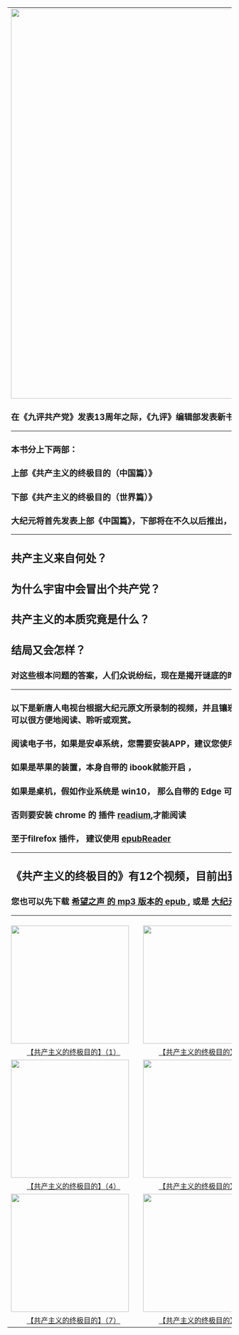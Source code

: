 <table>
<tr>
	<td colspan=3>
		

<img src="https://github.com/goodabc/GCC/blob/master/GCC/img/cmGoal.jpg" width="875">
		
### 在《九评共产党》发表13周年之际，《九评》编辑部发表新书《共产主义的终极目的》。
******
### 本书分上下两部：
### 上部《共产主义的终极目的（中国篇）》
### 下部《共产主义的终极目的（世界篇）》
### 大纪元将首先发表上部《中国篇》，下部将在不久以后推出，敬请关注。

******

## 共产主义来自何处？
## 为什么宇宙中会冒出个共产党？
## 共产主义的本质究竟是什么？
## 结局又会怎样？
### 对这些根本问题的答案，人们众说纷纭，现在是揭开谜底的时候了。
******
### 以下是新唐人电视台根据大纪元原文所录制的视频，并且镶崁在epub格式电子书里面，只要下载电子书，可以很方便地阅读、聆听或观赏。

### 阅读电子书，如果是安卓系统，您需要安装APP，建议您使用 <a href="https://play.google.com/store/apps/details?id=com.gmail.jxlab.app.reasily&hl=zh_cn" target="_blank">reasily</a>
### 如果是苹果的装置，本身自带的 ibook就能开启 ， 
### 如果是桌机，假如作业系统是 win10， 那么自带的 Edge 可以开启， 
### 否则要安装 chrome 的 插件 <a href="https://chrome.google.com/webstore/detail/readium/fepbnnnkkadjhjahcafoaglimekefifl"  target="_blank">readium</a>,才能阅读
### 至于filrefox 插件， 建议使用 <a href="https://addons.mozilla.org/zh-CN/firefox/addon/epubreader/" target="_blank">epubReader</a>
******
## 《共产主义的终极目的》有12个视频，目前出到8。以下是epub电子书的下载点
### 您也可以先下载 [希望之声 的 mp3 版本的 epub ](https://github.com/goodabc/GCC/blob/master/GCC/ebook/epub/ultiGoalCmCN8k.epub?raw=true) , 或是 [大纪元的 文本 epub 电子书](https://github.com/goodabc/GCC/blob/master/GCC/ebook/epub/gbUltiGoalCmChina.epub?raw=true)
 
******
</td>
</tr>
<tr>
	<td><a href="../master/GCC/ebook/epub/goalCh1.epub?raw=true"><img src="../master/GCC/img/p8641841a641671660-sss.jpg" width="265"  border="0" alt=""></a></td>
	<td><a href="../master/GCC/ebook/epub/goalCh2.epub?raw=true"><img src="../master/GCC/img/p8641841a641671660-sss.jpg" width="265"  border="0" alt=""></a></td>
	<td><a href="../master/GCC/ebook/epub/goalCh3.epub?raw=true"><img src="../master/GCC/img/p8641841a641671660-sss.jpg" width="265"  border="0" alt=""></a></td>
</tr>
<tr>
	<td><center><a href="../master/GCC/ebook/epub/goalCh1.epub?raw=true">【共产主义的终极目的】（1）</a></center></td>
	<td><center><a href="../master/GCC/ebook/epub/goalCh2.epub?raw=true">【共产主义的终极目的】（2）</a></center></td>
	<td><center><a href="../master/GCC/ebook/epub/goalCh3.epub?raw=true">【共产主义的终极目的】（3）</a></center></td>
</tr>
<tr>
	<td><a href="../master/GCC/ebook/epub/goalCh4.epub?raw=true"><img src="../master/GCC/img/p8641841a641671660-sss.jpg" width="265"  border="0" alt=""></a></td>
	<td><a href="../master/GCC/ebook/epub/goalCh5.epub?raw=true"><img src="../master/GCC/img/p8641841a641671660-sss.jpg" width="265"  border="0" alt=""></a></td>
	<td><a href="../master/GCC/ebook/epub/goalCh6.epub?raw=true"><img src="../master/GCC/img/p8641841a641671660-sss.jpg" width="265"  border="0" alt=""></a></td>
</tr>
<tr>
	<td><center><a href="../master/GCC/ebook/epub/goalCh4.epub?raw=true">【共产主义的终极目的】（4）</a></center></td>
	<td><center><a href="../master/GCC/ebook/epub/goalCh5.epub?raw=true">【共产主义的终极目的】（5）</a></center></td>
	<td><center><a href="../master/GCC/ebook/epub/goalCh6.epub?raw=true">【共产主义的终极目的】（6）</a></center></td>
</tr>
<tr>
	<td><a href="../master/GCC/ebook/epub/goalCh7.epub?raw=true"><img src="../master/GCC/img/p8641841a641671660-sss.jpg" width="265"  border="0" alt=""></a></td>
	<td><a href="../master/GCC/ebook/epub/goalCh8.epub?raw=true"><img src="../master/GCC/img/p8641841a641671660-sss.jpg" width="265"  border="0" alt=""></a></td>
	<td><!-- <a href="../master/GCC/ebook/epub/goalCh6.epub?raw=true"><img src="../master/GCC/img/p8641841a641671660-sss.jpg" width="265"  border="0" alt=""></a> --></td>
</tr>
<tr>
	<td><center><a href="../master/GCC/ebook/epub/goalCh7.epub?raw=true">【共产主义的终极目的】（7）</a></center></td>
	<td><center><a href="../master/GCC/ebook/epub/goalCh8.epub?raw=true">【共产主义的终极目的】（8）</a></center></td>
	<td><center>&nbsp;</center></td>
</tr>
</table>
